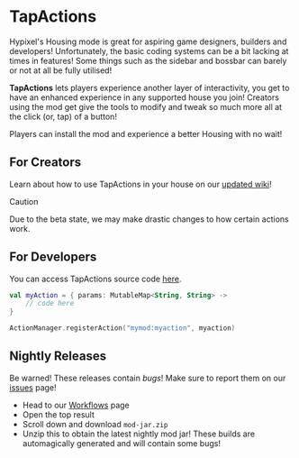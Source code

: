 # TapActions
Hypixel's Housing mode is great for aspiring game designers, builders and developers! Unfortunately, the basic coding systems can be a bit lacking at times in features! Some things such as the sidebar and bossbar can barely or not at all be fully utilised!

**TapActions** lets players experience another layer of interactivity, you get to have an enhanced experience in any supported house you join! Creators using the mod get give the tools to modify and tweak so much more all at the click (or, tap) of a button!

Players can install the mod and experience a better Housing with no wait!

## For Creators
Learn about how to use TapActions in your house on our [updated wiki](https://ixnoah.live/docs/tapactions/)!

> [!CAUTION]
> Due to the beta state, we may make drastic changes to how certain actions work.

## For Developers
You can access TapActions source code [here](https://github.com/NoahTheNerd/tapactions). 

```kotlin
val myAction = { params: MutableMap<String, String> ->
    // code here
}

ActionManager.registerAction("mymod:myaction", myaction)
```

## Nightly Releases
Be warned! These releases contain *bugs*! Make sure to report them on our [issues](https://github.com/NoahTheNerd/tapactions/issues) page!
* Head to our [Workflows](https://github.com/NoahTheNerd/tapactions/actions/workflows/build.yml?query=is%3Acompleted+branch%3Amaster) page
* Open the top result
* Scroll down and download `mod-jar.zip`
* Unzip this to obtain the latest nightly mod jar! These builds are automagically generated and will contain some bugs!
